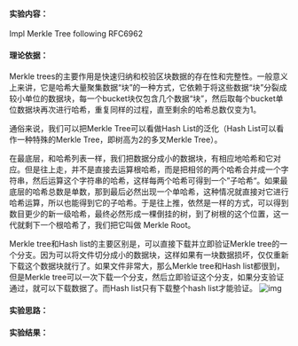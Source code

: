 #### 实验内容：
Impl Merkle Tree following RFC6962
#### 理论依据：
Merkle trees的主要作用是快速归纳和校验区块数据的存在性和完整性。一般意义上来讲，它是哈希大量聚集数据“块”的一种方式，它依赖于将这些数据“块”分裂成较小单位的数据块，每一个bucket块仅包含几个数据“块”，然后取每个bucket单位数据块再次进行哈希，重复同样的过程，直至剩余的哈希总数仅变为1。

通俗来说，我们可以把Merkle Tree可以看做Hash List的泛化（Hash List可以看作一种特殊的Merkle Tree，即树高为2的多叉Merkle Tree）。

在最底层，和哈希列表一样，我们把数据分成小的数据块，有相应地哈希和它对应。但是往上走，并不是直接去运算根哈希，而是把相邻的两个哈希合并成一个字符串，然后运算这个字符串的哈希，这样每两个哈希可得到一个”子哈希“。如果最底层的哈希总数是单数，那到最后必然出现一个单哈希，这种情况就直接对它进行哈希运算，所以也能得到它的子哈希。于是往上推，依然是一样的方式，可以得到数目更少的新一级哈希，最终必然形成一棵倒挂的树，到了树根的这个位置，这一代就剩下一个根哈希了，我们把它叫做 Merkle Root。

Merkle tree和Hash list的主要区别是，可以直接下载并立即验证Merkle tree的一个分支。因为可以将文件切分成小的数据块，这样如果有一块数据损坏，仅仅重新下载这个数据块就行了。如果文件非常大，那么Merkle tree和Hash list都很到，但是Merkle tree可以一次下载一个分支，然后立即验证这个分支，如果分支验证通过，就可以下载数据了。而Hash list只有下载整个hash list才能验证。
![img](https://github.com/Azzzting/homework-group-48/assets/138744150/0d9358e5-b0b2-412a-a0d9-d1f64f0b8c50)
#### 实验思路：
#### 实验结果：
